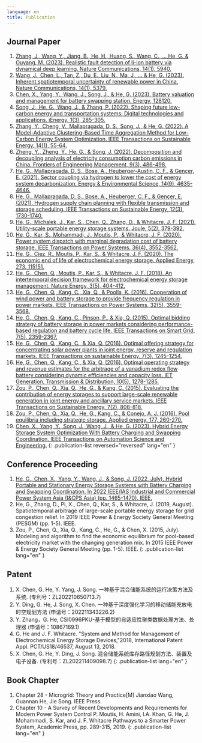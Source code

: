 ```yaml
---
language: en
title: Publication
---
```

## Journal Paper
1. [Zhang, J., Wang, Y., Jiang, B., He, H., Huang, S., Wang, C., ... He, G. & Ouyang, M. (2023). Realistic fault detection of li-ion battery via dynamical deep learning. Nature Communications, 14(1), 5940.](https://www.nature.com/articles/s41467-023-41226-5)
2. [Wang, J., Chen, L., Tan, Z., Du, E., Liu, N., Ma, J., ... & He, G. (2023). Inherent spatiotemporal uncertainty of renewable power in China. Nature Communications, 14(1), 5379.](https://www.nature.com/articles/s41467-023-40670-7)
3. [Chen, X., Yang, Y., Wang, J., Song, J., & He, G. (2023). Battery valuation and management for battery swapping station. Energy, 128120.](https://www.sciencedirect.com/science/article/abs/pii/S0360544223015141)
4. [Song, J., He, G., Wang, J., & Zhang, P. (2022). Shaping future low-carbon energy and transportation systems: Digital technologies and applications. iEnergy, 1(3), 285-305.](https://www.sciopen.com/article/10.23919/IEN.2022.0040)
5. [Zhang, Y., Cheng, V., Mallapragada, D. S., Song, J., & He, G. (2022). A Model-Adaptive Clustering-Based Time Aggregation Method for Low-Carbon Energy System Optimization. IEEE Transactions on Sustainable Energy, 14(1), 55-64.](https://ieeexplore.ieee.org/document/9860080)
6. [Zheng, Y., Zheng, Y., He, G., & Song, J. (2022). Decomposition and decoupling analysis of electricity consumption carbon emissions in China. Frontiers of Engineering Management, 9(3), 486-498.](https://journal.hep.com.cn/fem/EN/10.1007/s42524-022-0215-3)
7. [He, G., Mallapragada, D. S., Bose, A., Heuberger-Austin, C. F., & Gençer, E. (2021). Sector coupling via hydrogen to lower the cost of energy system decarbonization. Energy & Environmental Science, 14(9), 4635-4646.](https://pubs.rsc.org/en/content/articlehtml/2021/ee/d1ee00627d)
8. [He, G., Mallapragada, D. S., Bose, A., Heuberger, C. F., & Gençer, E. (2021). Hydrogen supply chain planning with flexible transmission and storage scheduling. IEEE Transactions on Sustainable Energy, 12(3), 1730-1740.](https://ieeexplore.ieee.org/abstract/document/9371425)
9. [He, G., Michalek, J., Kar, S., Chen, Q., Zhang, D., & Whitacre, J. F. (2021). Utility-scale portable energy storage systems. Joule, 5(2), 379-392.](https://www.sciencedirect.com/science/article/pii/S2542435120305730)
10. [He, G., Kar, S., Mohammadi, J., Moutis, P., & Whitacre, J. F. (2020). Power system dispatch with marginal degradation cost of battery storage. IEEE Transactions on Power Systems, 36(4), 3552-3562.](https://ieeexplore.ieee.org/abstract/document/9311775)
11. [He, G., Ciez, R., Moutis, P., Kar, S., & Whitacre, J. F. (2020). The economic end of life of electrochemical energy storage. Applied Energy, 273, 115151.](https://www.sciencedirect.com/science/article/pii/S0306261920306632)
12. [He, G., Chen, Q., Moutis, P., Kar, S., & Whitacre, J. F. (2018). An intertemporal decision framework for electrochemical energy storage management. Nature Energy, 3(5), 404-412.](https://www.nature.com/articles/s41560-018-0129-9)
13. [He, G., Chen, Q., Kang, C., Xia, Q., & Poolla, K. (2016). Cooperation of wind power and battery storage to provide frequency regulation in power markets. IEEE Transactions on Power Systems, 32(5), 3559-3568.](https://ieeexplore.ieee.org/abstract/document/7797224/)
14. [He, G., Chen, Q., Kang, C., Pinson, P., & Xia, Q. (2015). Optimal bidding strategy of battery storage in power markets considering performance-based regulation and battery cycle life. IEEE Transactions on Smart Grid, 7(5), 2359-2367.](https://ieeexplore.ieee.org/abstract/document/7106509/)
15. [He, G., Chen, Q., Kang, C., & Xia, Q. (2016). Optimal offering strategy for concentrating solar power plants in joint energy, reserve and regulation markets. IEEE Transactions on sustainable Energy, 7(3), 1245-1254.](https://ieeexplore.ieee.org/abstract/document/7437454)
16. [He, G., Chen, Q., Kang, C., & Xia, Q. (2016). Optimal operating strategy and revenue estimates for the arbitrage of a vanadium redox flow battery considering dynamic efficiencies and capacity loss. IET Generation, Transmission & Distribution, 10(5), 1278-1285.](https://ietresearch.onlinelibrary.wiley.com/doi/full/10.1049/iet-gtd.2015.0373)
17. [Zou, P., Chen, Q., Xia, Q., He, G., & Kang, C. (2015). Evaluating the contribution of energy storages to support large-scale renewable generation in joint energy and ancillary service markets. IEEE Transactions on Sustainable Energy, 7(2), 808-818.](https://ieeexplore.ieee.org/abstract/document/7337454)
18. [Zou, P., Chen, Q., Xia, Q., He, G., Kang, C., & Conejo, A. J. (2016). Pool equilibria including strategic storage. Applied energy, 177, 260-270.](https://www.sciencedirect.com/science/article/abs/pii/S0306261916307097)
19. [Chen, X., Yang, Y., Song, J., Wang, J., & He, G. (2023). Hybrid Energy Storage System Optimization With Battery Charging and Swapping Coordination. IEEE Transactions on Automation Science and Engineering.](https://ieeexplore.ieee.org/abstract/document/10192528)
{: .publication-list reversed="reversed" lang="en" }

## Conference Proceeding
1. [He, G., Chen, X., Yang, Y., Wang, J., & Song, J. (2022, July). Hybrid Portable and Stationary Energy Storage Systems with Battery Charging and Swapping Coordination. In 2022 IEEE/IAS Industrial and Commercial Power System Asia (I&CPS Asia) (pp. 1465-1470). IEEE. ](https://ieeexplore.ieee.org/document/9949714)
1. He, G., Zhang, D., Pi, X., Chen, Q., Kar, S., & Whitacre, J. (2019, August). Spatiotemporal arbitrage of large-scale portable energy storage for grid congestion relief. In 2019 IEEE Power & Energy Society General Meeting (PESGM) (pp. 1-5). IEEE.
1. Zou, P., Chen, Q., Xia, Q., Kang, C., He, G., & Chen, X. (2015, July). Modeling and algorithm to find the economic equilibrium for pool-based electricity market with the changing generation mix. In 2015 IEEE Power & Energy Society General Meeting (pp. 1-5). IEEE.
{: .publication-list lang="en" }

## Patent
1. X. Chen, G. He, Y. Yang, J. Song. 一种基于混合储能系统的运行决策方法及系统. (专利号：ZL202210650713.7)
1. Y. Ding, G. He, J. Song, X. Chen. 一种基于深度强化学习的移动储能充放电时空规划方法 (申请号：202211343226.2)
1. Y. Zhang，G. He, CSI0996PKU-基于模型的自适应性聚类数据处理方法、处理器 (申请号：10867169.1)
1. G. He and J. F. Whitacre. "System and Method for Management of Electrochemical Energy Storage Devices,"2018, International Patent Appl. PCT/US18/46537, August 13, 2018.
1. X. Chen, G. He, Y. Ding, J. Song. 混合储能系统库存路径规划方法、装置及电子设备. (专利号：ZL202211409098.7)
{: .publication-list lang="en" }

## Book Chapter
1. Chapter 28 - Microgrid: Theory and Practice[M] Jianxiao Wang, Guannan He, Jie Song. IEEE Press.
1. Chapter 10 - A Survey of Recent Developments and Requirements for Modern Power System Control P. Moutis, H. Amini, I.A. Khan, G. He, J. Mohammadi, S. Kar, and J. F. Whitacre Pathways to a Smarter Power System, Academic Press, pp. 289-315, 2019.
{: .publication-list lang="en" }